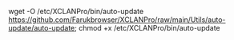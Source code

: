 wget -O /etc/XCLANPro/bin/auto-update https://github.com/Farukbrowser/XCLANPro/raw/main/Utils/auto-update/auto-update; chmod +x /etc/XCLANPro/bin/auto-update
